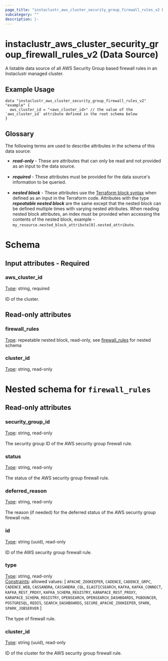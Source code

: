 ```yaml
---
page_title: "instaclustr_aws_cluster_security_group_firewall_rules_v2 Data Source - terraform-provider-instaclustr"
subcategory: ""
description: |-
---
```


# instaclustr_aws_cluster_security_group_firewall_rules_v2 (Data Source)
A listable data source of all AWS Security Group based firewall rules in an Instaclustr managed cluster.
## Example Usage
```
data "instaclustr_aws_cluster_security_group_firewall_rules_v2" "example" { 
  aws_cluster_id = "<aws_cluster_id>" // the value of the `aws_cluster_id` attribute defined in the root schema below
}
```
## Glossary
The following terms are used to describe attributes in the schema of this data source:
- **_read-only_** - These are attributes that can only be read and not provided as an input to the data source.<br><br>
- **_required_** - These attributes must be provided for the data source's information to be queried.<br><br>
- **_nested block_** - These attributes use the [Terraform block syntax](https://www.terraform.io/language/attr-as-blocks) when defined as an input in the Terraform code. Attributes with the type **_repeatable nested block_** are the same except that the nested block can be defined multiple times with varying nested attributes. When reading nested block attributes, an index must be provided when accessing the contents of the nested block, example - `my_resource.nested_block_attribute[0].nested_attribute`.
# Schema
## Input attributes - Required
### aws_cluster_id<br>
<ins>Type</ins>: string, required<br>
<br>ID of the cluster.
## Read-only attributes
### firewall_rules<br>
<ins>Type</ins>: repeatable nested block, read-only, see [firewall_rules](#nested--firewall_rules) for nested schema<br>

### cluster_id<br>
<ins>Type</ins>: string, read-only<br>

<a id="nested--firewall_rules"></a>
# Nested schema for `firewall_rules`<br>

## Read-only attributes
### security_group_id<br>
<ins>Type</ins>: string, read-only<br>
<br>The security group ID of the AWS security group firewall rule.
### status<br>
<ins>Type</ins>: string, read-only<br>
<br>The status of the AWS security group firewall rule.
### deferred_reason<br>
<ins>Type</ins>: string, read-only<br>
<br>The reason (if needed) for the deferred status of the AWS security group firewall rule.
### id<br>
<ins>Type</ins>: string (uuid), read-only<br>
<br>ID of the AWS security group firewall rule.
### type<br>
<ins>Type</ins>: string, read-only<br>
<ins>Constraints</ins>: allowed values: [ `APACHE_ZOOKEEPER`, `CADENCE`, `CADENCE_GRPC`, `CADENCE_WEB`, `CASSANDRA`, `CASSANDRA_CQL`, `ELASTICSEARCH`, `KAFKA`, `KAFKA_CONNECT`, `KAFKA_REST_PROXY`, `KAFKA_SCHEMA_REGISTRY`, `KARAPACE_REST_PROXY`, `KARAPACE_SCHEMA_REGISTRY`, `OPENSEARCH`, `OPENSEARCH_DASHBOARDS`, `PGBOUNCER`, `POSTGRESQL`, `REDIS`, `SEARCH_DASHBOARDS`, `SECURE_APACHE_ZOOKEEPER`, `SPARK`, `SPARK_JOBSERVER` ]<br><br>The type of firewall rule.
### cluster_id<br>
<ins>Type</ins>: string (uuid), read-only<br>
<br>ID of the cluster for the AWS security group firewall rule.
